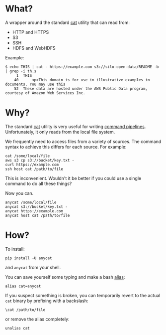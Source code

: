 # What?

A wrapper around the standard [cat](https://en.wikipedia.org/wiki/Cat_%28Unix%29) utility that can read from:

- HTTP and HTTPS
- S3
- SSH
- HDFS and WebHDFS

Example:

```
$ echo THIS | cat - https://example.com s3://silo-open-data/README -b | grep -i th.s
     1  THIS
    40      <p>This domain is for use in illustrative examples in documents. You may use this
    52  These data are hosted under the AWS Public Data program, courtesy of Amazon Web Services Inc.
```

# Why?

The standard [cat](https://en.wikipedia.org/wiki/Cat_%28Unix%29) utility is very useful for writing [command pipelines](https://en.wikipedia.org/wiki/Pipeline_%28Unix%29).
Unfortunately, it only reads from the local file system.

We frequently need to access files from a variety of sources.
The command syntax to achieve this differs for each source.
For example:

```
cat /some/local/file
aws s3 cp s3://bucket/key.txt -
curl https://example.com
ssh host cat /path/to/file
```

This is inconvenient.
Wouldn't it be better if you could use a single command to do all these things?

Now you can.

```
anycat /some/local/file
anycat s3://bucket/key.txt -
anycat https://example.com
anycat host cat /path/to/file
```

# How?

To install:

    pip install -U anycat

and `anycat` from your shell.

You can save yourself some typing and make a bash [alias](http://tldp.org/LDP/abs/html/aliases.html):

    alias cat=anycat

If you suspect something is broken, you can temporarily revert to the actual `cat` binary by prefixing with a backslash:

    \cat /path/to/file

or remove the alias completely:

    unalias cat
